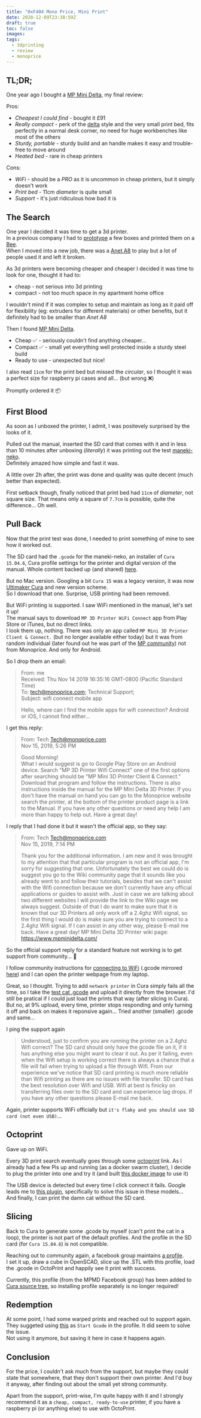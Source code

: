 ```yaml
---
title: "0xF404 Mono Price, Mini Print"
date: 2020-12-09T23:38:59Z
draft: true
toc: false
images:
tags: 
  - 3dprinting
  - review
  - monoprice
---
```


## TL;DR;

One year ago I bought a [MP Mini Delta](https://www.monoprice.uk/collections/3d-printers/products/monoprice-mp-mini-delta-3d-printer), my final review:

Pros:
* *Cheapest I could find* - bought it £91
* *Really compact* - perk of the [delta](https://3dinsider.com/what-is-a-delta-3d-printer/) style and the very small print bed, fits perfectly in a normal desk corner, no need for huge workbenches like most of the others
* *Sturdy, portable* - sturdy build and an handle makes it easy and trouble-free to move around
* *Heated bed* - rare in cheap printers

Cons:
* *WiFi* - should be a *PRO* as it is uncommon in cheap printers, but it simply doesn't work
* *Print bed* - 11cm *diameter* is quite small
* *Support* - it's just ridiculous how bad it is


## The Search

One year I decided it was time to get a 3d printer.  
In a previous company I had to [prototype](https://www.openscad.org/) a few boxes and printed them on a [Bee](https://shop.beeverycreative.com/produto/beethefirstplus/).  
When I moved into a new job, there was a [Anet A8](https://www.anet3d.com/product/a8-plus-diy/) to play but a lot of people used it and left it broken.

As 3d printers were becoming cheaper and cheaper I decided it was time to look for one, thought it had to:
* cheap - not serious into 3d printing
* compact - not too much space in my apartment home office

I wouldn't mind if it was complex to setup and maintain as long as it paid off for flexibility (eg: extruders for different materials) or other benefits, but it definitely had to be smaller than *Anet A8*

Then I found [MP Mini Delta](https://www.monoprice.uk/collections/3d-printers/products/monoprice-mp-mini-delta-3d-printer).
* Cheap  :white_check_mark: - seriously couldn't find anything cheaper...
* Compact :white_check_mark: - small yet everything well protected inside a sturdy steel build
* Ready to use - unexpected but nice!

I also read `11cm` for the print bed but missed the *circular*, so I thought it was a perfect size for raspberry pi cases and all... (but wrong :x:)

Promptly ordered it :package: 

## First Blood

As soon as I unboxed the printer, I admit, I was positevely surprised by the looks of it.

Pulled out the manual, inserted the SD card that comes with it and in less than 10 minutes after unboxing (*literally*) it was printing out the test [maneki-neko](https://en.wikipedia.org/wiki/Maneki-neko).  
Definitely amazed how simple and fast it was.

A little over 2h after, the print was done and quality was quite decent (much better than expected).

First setback though, finally noticed that print bed had `11cm` of *diameter*, not square size. That means only a square of `7.7cm` is possible, quite the difference... Oh well.

## Pull Back

Now that the print test was done, I needed to print something of mine to see how it worked out.

The SD card had the `.gcode` for the maneki-neko, an installer of `Cura 15.04.6`, Cura profile settings for the printer and digital version of the manual. Whole content backed up (and shared) [here](https://github.com/fopina/mp-mini-delta-cura/tree/main/original-but-old).

But no Mac version. Googling a bit `Cura 15` was a legacy version, it was now [Ultimaker Cura](https://ultimaker.com/software/ultimaker-cura) and new version scheme.  
So I download that one. Surprise, USB printing had been removed.

But WiFi printing is supported. I saw WiFi mentioned in the manual, let's set it up!  
The manual says to download `MP 3D Printer WiFi Connect` app from Play Store or iTunes, but no direct links.  
I look them up, nothing. There was only an app called `MP Mini 3D Printer Client & Connect.` (but no longer available either today) but it was from random individual (later found out he was part of the [MP community](https://www.mpminidelta.com/)) not from Monoprice. And only for Android.

So I drop them an email:

> From: me  
> Received: Thu Nov 14 2019 16:35:16 GMT-0800 (Pacific Standard Time)  
> To: tech@monoprice.com; Technical Support;  
> Subject: wifi connect mobile app  
> 
> Hello, where can I find the mobile apps for wifi connection? Android or iOS, I cannot find either...

I get this reply:

> From: Tech <Tech@monoprice.com>  
> Nov 15, 2019, 5:26 PM  
> 
> Good Morning!  
> What I would suggest is go to Google Play Store on an Android device. Search "MP 3D Printer Wifi Connect" one of the first options after searching should be "MP Mini 3D Printer Client & Connect." Download that program and follow the instructions. There is also instructions inside the manual for the MP Mini Delta 3D  Printer. If you don't have the manual on hand you can go to the Monoprice website search the printer, at the bottom of the printer product page is a link to the Manual. If you have any other questions or need any help I am more than happy to help out. Have a great day!

I reply that I had done it but it wasn't the official app, so they say:

> From: Tech <Tech@monoprice.com>  
> Nov 15, 2019, 7:14 PM  
>
> Thank you for the additional information. I am new and it was brought to my attention that that particular program is not an official app, I'm sorry for suggesting that one. Unfortunately the best we could do is suggest you go to the Wiki community page that it sounds like you already went to and follow their tutorials, besides that we can't assist with the Wifi connection because we don't currently have any official applications or guides to assist with. Just in case we are talking about two different websites I will provide the link to the Wiki page we always suggest. Outside of that I do want to make sure that it is known that our 3D Printers all only work off a 2.4ghz Wifi signal, so the first thing I would do is make sure you are trying to connect to a 2.4ghz Wifi signal. If I can assist in any other way, please E-mail me back. Have a great day!
> MP Mini Delta 3D Printer wiki page: https://www.mpminidelta.com/

So the official support reply for a standard feature not working is to get support from community... :facepalm:

I follow community instructions for [connecting to WiFi](https://www.mpminidelta.com/wifi/g-code_file) (.gcode mirrored [here](https://github.com/fopina/mp-mini-delta-cura/blob/main/original-but-old/wifi_setup.gcode)) and I can open the printer webpage from my laptop.

Great, so I thought. Trying to add `network printer` in Cura simply fails all the time, so I take the [test cat .gcode](https://github.com/fopina/mp-mini-delta-cura/blob/main/original-but-old/auto00-demoCAT.g) and upload it directly from the browser. I'd still be pratical if I could just load the prints that way (after slicing in Cura).  
But no, at 9% upload, every time, printer stops responding and only turning it off and back on makes it reponsive again... Tried another (smaller) .gcode and same...

I ping the support again

 > Understood, just to confirm you are running the printer on a 2.4ghz Wifi correct? The SD card should only have the gcode file on it, if it has anything else you might want to clear it out. As per it failing, even when the Wifi setup is working correct there is always a chance that a file will fail when trying to upload a file through Wifi. From our experience we've notice that SD card printing is much more reliable than Wifi printing as there are no issues with file transfer. SD card has the best resolution over Wifi and USB. Wifi at best is finicky on transferring files over to the SD card and can experience lag drops. If you have any other questions please E-mail me back. 

 Again, printer supports WiFi officially but `it's flaky and you should use SD card (not even USB)`...

## Octoprint

Gave up on WiFi.

Every 3D print search eventually goes through some [octoprint](https://octoprint.org/) link. As I already had a few Pis up and running (as a docker swarm cluster), I decide to plug the printer into one and try it (and built [this docker image](https://github.com/fopina/docker-octoprint) to use it)

The USB device is detected but every time I click connect it fails. Google leads me to [this plugin](https://mpminidelta.com/octoprint/serial_double_open_plugin), specifically to solve this issue in these models...  
And finally, I can print the damn cat without the SD card.

## Slicing

Back to Cura to generate some .gcode by myself (can't print the cat in a loop), the printer is not part of the default profiles. And the profile in the SD card (for `Cura 15.04.6`) is not compatible.

Reaching out to community again, a facebook group maintains [a profile](https://www.mpminidelta.com/slicers/cura).  
I set it up, draw a cube in OpenSCAD, slice up the .STL with this profile, load the .gcode in OctoPrint and happily see it print with success.

Currently, this profile (from the MPMD Facebook group) has been added to [Cura source tree](https://github.com/Ultimaker/Cura/blob/master/resources/definitions/mp_mini_delta.def.json), so installing profile separately is no longer required!

## Redemption

At some point, I had some warped prints and reached out to support again. They suggeted using [this](https://github.com/fopina/mp-mini-delta-cura/blob/main/start_code.gcode) as `Start Gcode` in the profile. It did seem to solve the issue.  
Not using it anymore, but saving it here in case it happens again.

## Conclusion

For the price, I couldn't ask much from the support, but maybe they could state that somewhere, that they don't support their own printer. And I'd buy it anyway, after finding out about the small yet strong community.

Apart from the support, print-wise, I'm quite happy with it and I strongly recommend it as a `cheap, compact, ready-to-use` printer, if you have a raspberry pi (or anything else) to use with OctoPrint.
